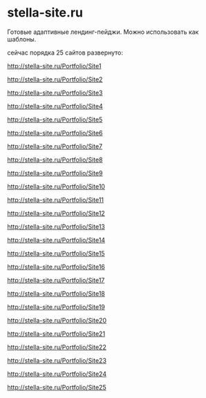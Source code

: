 # stella-site.ru

Готовые адаптивные лендинг-пейджи.
Можно использовать как шаблоны.

сейчас порядка 25 сайтов развернуто:

http://stella-site.ru/Portfolio/Site1

http://stella-site.ru/Portfolio/Site2

http://stella-site.ru/Portfolio/Site3

http://stella-site.ru/Portfolio/Site4

http://stella-site.ru/Portfolio/Site5

http://stella-site.ru/Portfolio/Site6

http://stella-site.ru/Portfolio/Site7

http://stella-site.ru/Portfolio/Site8

http://stella-site.ru/Portfolio/Site9

http://stella-site.ru/Portfolio/Site10

http://stella-site.ru/Portfolio/Site11

http://stella-site.ru/Portfolio/Site12

http://stella-site.ru/Portfolio/Site13

http://stella-site.ru/Portfolio/Site14

http://stella-site.ru/Portfolio/Site15

http://stella-site.ru/Portfolio/Site16

http://stella-site.ru/Portfolio/Site17

http://stella-site.ru/Portfolio/Site18

http://stella-site.ru/Portfolio/Site19

http://stella-site.ru/Portfolio/Site20

http://stella-site.ru/Portfolio/Site21

http://stella-site.ru/Portfolio/Site22

http://stella-site.ru/Portfolio/Site23

http://stella-site.ru/Portfolio/Site24

http://stella-site.ru/Portfolio/Site25
